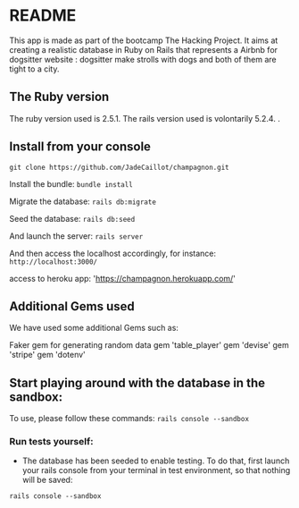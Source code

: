 # README

This app is made as part of the bootcamp The Hacking Project.
It aims at creating a realistic database in Ruby on Rails that represents a Airbnb for dogsitter website : dogsitter make strolls with dogs and both of them are tight to a city.

## The Ruby version

The ruby version used is 2.5.1.
The rails version used is volontarily 5.2.4.
.

## Install from your console

`git clone https://github.com/JadeCaillot/champagnon.git`

Install the bundle:
`bundle install`

Migrate the database:
`rails db:migrate`

Seed the database:
`rails db:seed`

And launch the server:
`rails server`

And then access the localhost accordingly, for instance:
`http://localhost:3000/`

access to heroku app:
'https://champagnon.herokuapp.com/'

## Additional Gems used

We have used some additional Gems such as:

Faker gem for generating random data
gem 'table_player'
gem 'devise'
gem 'stripe'
gem 'dotenv'

## Start playing around with the database in the sandbox:

To use, please follow these commands:
`rails console --sandbox`

### Run tests yourself:

- The database has been seeded to enable testing. To do that, first launch your rails console from your terminal in test environment, so that nothing will be saved:

`rails console --sandbox`
